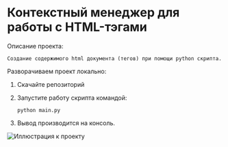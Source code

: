 # Контекстный менеджер для работы с HTML-тэгами

Описание проекта:

    Создание содержимого html документа (тегов) при помощи python скрипта.
    
Разворачиваем проект локально:

1. Скачайте репозиторий

2. Запустите работу скрипта командой: 

       python main.py

3. Вывод производится на консоль.

![Иллюстрация к проекту](https://github.com/AlenaPliusnina/HTML_add_B3.13/blob/master/screenshots/html.png)
